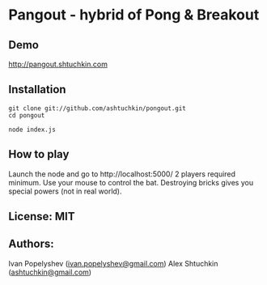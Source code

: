 # Pangout - hybrid of Pong & Breakout

## Demo

http://pangout.shtuchkin.com

## Installation

    git clone git://github.com/ashtuchkin/pongout.git
    cd pongout

    node index.js

## How to play

Launch the node and go to http://localhost:5000/ 2 players required minimum. 
Use your mouse to control the bat. Destroying bricks 
gives you special powers (not in real world).

## License: MIT

## Authors:
Ivan Popelyshev (ivan.popelyshev@gmail.com)
Alex Shtuchkin (ashtuchkin@gmail.com)

